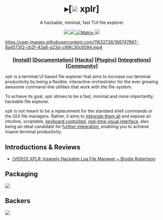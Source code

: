 <h1 align="center">
  ▸[<a href="https://github.com/sayanarijit/xplr/blob/main/assets/icon/xplr.svg"><img src="https://s3.gifyu.com/images/xplr32.png" alt="▓▓" height="20" width="20" /></a> xplr]
</h1>

<p align="center">
A hackable, minimal, fast TUI file explorer
</p>

<p align="center">

<a href="https://crates.io/crates/xplr">
<img src="https://img.shields.io/crates/v/xplr.svg" />
</a>

<a href="https://github.com/sayanarijit/xplr/commits">
<img src="https://img.shields.io/github/commit-activity/m/sayanarijit/xplr" />
</a>

<a href="https://matrix.to/#/#xplr-pub:matrix.org">
<img alt="Matrix" src="https://img.shields.io/matrix/xplr-pub:matrix.org?color=0DB787&label=matrix&logo=Matrix">
</a>
  
<a href="https://discord.gg/JmasSPCcz3">
<img src="https://img.shields.io/discord/834369918312382485?color=5865F2&label=discord&logo=Discord" />
</a>

</p>

<p align="center">

https://user-images.githubusercontent.com/11632726/166747867-8a4573f2-cb2f-43a6-a23d-c99fc30c6594.mp4

</p>

<h3 align="center">
  [<a href="https://xplr.dev/en/install">Install</a>]
  [<a href="https://xplr.dev/en">Documentation</a>]
  [<a href="https://xplr.dev/en/awesome-hacks">Hacks</a>]
  [<a href="https://xplr.dev/en/awesome-plugins">Plugins</a>]
  [<a href="https://xplr.dev/en/awesome-integrations">Integrations</a>]
  [<a href="https://xplr.dev/en/community">Community</a>]
</h3>

xplr is a terminal UI based file explorer that aims to increase our terminal
productivity by being a flexible, interactive orchestrator for the ever growing
awesome command-line utilities that work with the file-system.

To achieve its goal, xplr strives to be a fast, minimal and more importantly,
hackable file explorer.

xplr is not meant to be a replacement for the standard shell commands or the
GUI file managers. Rather, it aims to [integrate them all][14] and expose an
intuitive, scriptable, [keyboard controlled][2],
[real-time visual interface][1], also being an ideal candidate for [further
integration][15], enabling you to achieve insane terminal productivity.

## Introductions & Reviews

- [[VIDEO] XPLR: Insanely Hackable Lua File Manager ~ Brodie Robertson](https://youtu.be/MaVRtYh1IRU)

## Packaging

<a href="https://repology.org/project/xplr/versions"><img src="https://repology.org/badge/vertical-allrepos/xplr.svg" /></a>

## Backers

<a href="https://opencollective.com/xplr#backer"><img src="https://opencollective.com/xplr/tiers/backer.svg?width=890" /></a>

[1]: https://xplr.dev/en/layouts
[2]: https://xplr.dev/en/configure-key-bindings
[14]: https://xplr.dev/en/awesome-plugins#integration
[15]: https://xplr.dev/en/awesome-integrations
